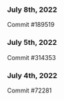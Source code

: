 ### July 8th, 2022

Commit #189519

### July 5th, 2022

Commit #314353


### July 4th, 2022

Commit #72281
